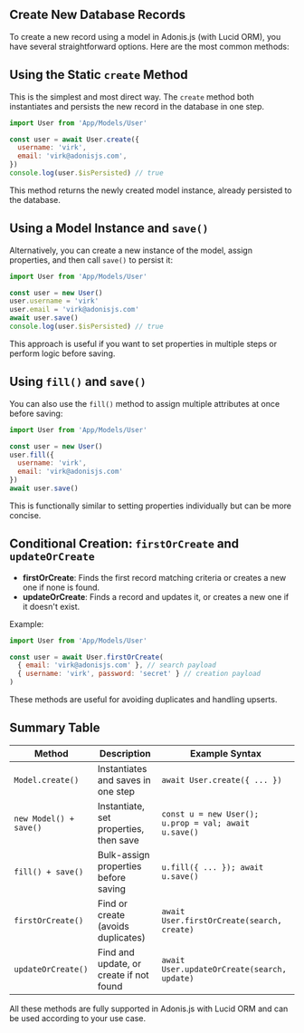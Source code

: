 ## Create New Database Records

To create a new record using a model in Adonis.js (with Lucid ORM), you have several straightforward options. Here are the most common methods:

## Using the Static `create` Method

This is the simplest and most direct way. The `create` method both instantiates and persists the new record in the database in one step.

```javascript
import User from 'App/Models/User'

const user = await User.create({
  username: 'virk',
  email: 'virk@adonisjs.com',
})
console.log(user.$isPersisted) // true
```
This method returns the newly created model instance, already persisted to the database.

## Using a Model Instance and `save()`

Alternatively, you can create a new instance of the model, assign properties, and then call `save()` to persist it:

```javascript
import User from 'App/Models/User'

const user = new User()
user.username = 'virk'
user.email = 'virk@adonisjs.com'
await user.save()
console.log(user.$isPersisted) // true
```
This approach is useful if you want to set properties in multiple steps or perform logic before saving.

## Using `fill()` and `save()`

You can also use the `fill()` method to assign multiple attributes at once before saving:

```javascript
import User from 'App/Models/User'

const user = new User()
user.fill({
  username: 'virk',
  email: 'virk@adonisjs.com'
})
await user.save()
```
This is functionally similar to setting properties individually but can be more concise.

## Conditional Creation: `firstOrCreate` and `updateOrCreate`

- **firstOrCreate**: Finds the first record matching criteria or creates a new one if none is found.
- **updateOrCreate**: Finds a record and updates it, or creates a new one if it doesn't exist.

Example:

```javascript
import User from 'App/Models/User'

const user = await User.firstOrCreate(
  { email: 'virk@adonisjs.com' }, // search payload
  { username: 'virk', password: 'secret' } // creation payload
)
```
These methods are useful for avoiding duplicates and handling upserts.

## Summary Table

| Method                | Description                                       | Example Syntax                                     |
|-----------------------|---------------------------------------------------|----------------------------------------------------|
| `Model.create()`      | Instantiates and saves in one step                | `await User.create({ ... })`                       |
| `new Model() + save()`| Instantiate, set properties, then save            | `const u = new User(); u.prop = val; await u.save()`|
| `fill() + save()`     | Bulk-assign properties before saving              | `u.fill({ ... }); await u.save()`                  |
| `firstOrCreate()`     | Find or create (avoids duplicates)                | `await User.firstOrCreate(search, create)`         |
| `updateOrCreate()`    | Find and update, or create if not found           | `await User.updateOrCreate(search, update)`        |

All these methods are fully supported in Adonis.js with Lucid ORM and can be used according to your use case.